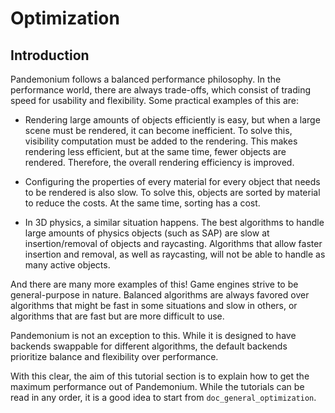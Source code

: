 

# Optimization

## Introduction

Pandemonium follows a balanced performance philosophy. In the performance world,
there are always trade-offs, which consist of trading speed for usability
and flexibility. Some practical examples of this are:

-  Rendering large amounts of objects efficiently is easy, but when a
   large scene must be rendered, it can become inefficient. To solve this,
   visibility computation must be added to the rendering. This makes rendering
   less efficient, but at the same time, fewer objects are rendered. Therefore,
   the overall rendering efficiency is improved.

-  Configuring the properties of every material for every object that
   needs to be rendered is also slow. To solve this, objects are sorted by
   material to reduce the costs. At the same time, sorting has a cost.

-  In 3D physics, a similar situation happens. The best algorithms to
   handle large amounts of physics objects (such as SAP) are slow at
   insertion/removal of objects and raycasting. Algorithms that allow faster
   insertion and removal, as well as raycasting, will not be able to handle as
   many active objects.

And there are many more examples of this! Game engines strive to be
general-purpose in nature. Balanced algorithms are always favored over
algorithms that might be fast in some situations and slow in others, or
algorithms that are fast but are more difficult to use.

Pandemonium is not an exception to this. While it is designed to have backends
swappable for different algorithms, the default backends prioritize balance and
flexibility over performance.

With this clear, the aim of this tutorial section is to explain how to get the
maximum performance out of Pandemonium. While the tutorials can be read in any order,
it is a good idea to start from `doc_general_optimization`.

